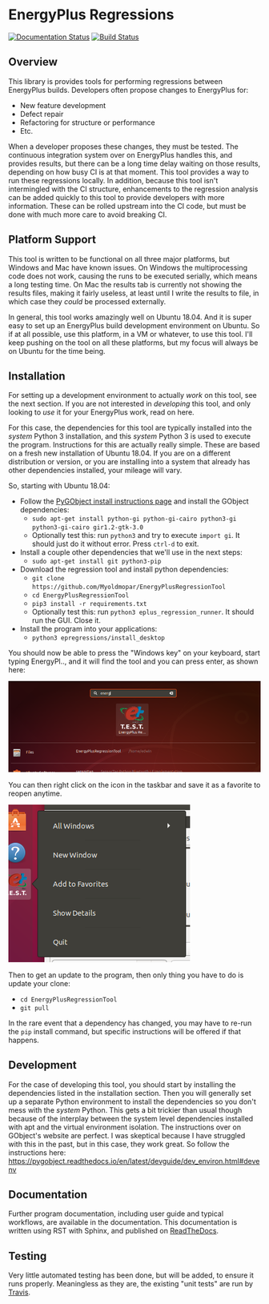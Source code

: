 EnergyPlus Regressions
======================

[![Documentation Status](https://readthedocs.org/projects/energyplusregressiontool/badge/?version=latest)](https://energyplusregressiontool.readthedocs.io/en/latest/?badge=latest)
[![Build Status](https://travis-ci.org/Myoldmopar/EnergyPlusRegressionTool.svg?branch=master)](https://travis-ci.org/Myoldmopar/EnergyPlusRegressionTool)

Overview
--------

This library is provides tools for performing regressions between EnergyPlus builds.
Developers often propose changes to EnergyPlus for:

 - New feature development
 - Defect repair
 - Refactoring for structure or performance
 - Etc.

When a developer proposes these changes, they must be tested.
The continuous integration system over on EnergyPlus handles this, and provides results, but there can be a long time delay waiting on those results, depending on how busy CI is at that moment.
This tool provides a way to run these regressions locally.
In addition, because this tool isn't intermingled with the CI structure, enhancements to the regression analysis can be added quickly to this tool to provide developers with more information.
These can be rolled upstream into the CI code, but must be done with much more care to avoid breaking CI.

Platform Support
----------------

This tool is written to be functional on all three major platforms, but Windows and Mac have known issues.
On Windows the multiprocessing code does not work, causing the runs to be executed serially, which means a long testing time.
On Mac the results tab is currently not showing the results files, making it fairly useless, at least until I write the results to file, in which case they _could_ be processed externally.

In general, this tool works amazingly well on Ubuntu 18.04.
And it is super easy to set up an EnergyPlus build development environment on Ubuntu.
So if at all possible, use this platform, in a VM or whatever, to use this tool.
I'll keep pushing on the tool on all these platforms, but my focus will always be on Ubuntu for the time being.

Installation
------------

For setting up a development environment to actually _work_ on this tool, see the next section.
If you are not interested in _developing_ this tool, and only looking to _use_ it for your EnergyPlus work, read on here.

For this case, the dependencies for this tool are typically installed into the _system_ Python 3 installation, and this _system_ Python 3 is used to execute the program.
Instructions for this are actually really simple.
These are based on a fresh new installation of Ubuntu 18.04.
If you are on a different distribution or version, or you are installing into a system that already has other dependencies installed, your mileage will vary.

So, starting with Ubuntu 18.04:

- Follow the [PyGObject install instructions page](https://pygobject.readthedocs.io/en/latest/getting_started.html) and install the GObject dependencies:
  - `sudo apt-get install python-gi python-gi-cairo python3-gi python3-gi-cairo gir1.2-gtk-3.0`
  - Optionally test this: run `python3` and try to execute `import gi`.  It should just do it without error.  Press `ctrl-d` to exit.
- Install a couple other dependencies that we'll use in the next steps:
  - `sudo apt-get install git python3-pip`
- Download the regression tool and install python dependencies:
  - `git clone https://github.com/Myoldmopar/EnergyPlusRegressionTool`
  - `cd EnergyPlusRegressionTool`
  - `pip3 install -r requirements.txt`
  - Optionally test this: run `python3 eplus_regression_runner`.  It should run the GUI.  Close it.
- Install the program into your applications:
  - `python3 epregressions/install_desktop`

You should now be able to press the "Windows key" on your keyboard, start typing EnergyPl.., and it will find the tool and you can press enter, as shown here:

![ActivitiesSearchImage](/media/activities_search.png?raw=true "ActivitiesSearchImage")

You can then right click on the icon in the taskbar and save it as a favorite to reopen anytime.

![AddToFavorites](/media/add_to_favorites.png?raw=true "AddToFavorites")

Then to get an update to the program, then only thing you have to do is update your clone:

- `cd EnergyPlusRegressionTool`
- `git pull`

In the rare event that a dependency has changed, you may have to re-run the `pip` install command, but specific instructions will be offered if that happens.

Development
-----------

For the case of developing this tool, you should start by installing the dependencies listed in the installation section.
Then you will generally set up a separate Python environment to install the dependencies so you don't mess with the _system_ Python.
This gets a bit trickier than usual though because of the interplay between the system level dependencies installed with apt and the virtual environment isolation.
The instructions over on GObject's website are perfect.
I was skeptical because I have struggled with this in the past, but in this case, they work great.
So follow the instructions here: https://pygobject.readthedocs.io/en/latest/devguide/dev_environ.html#devenv

Documentation
-------------

Further program documentation, including user guide and typical workflows, are available in the documentation.
This documentation is written using RST with Sphinx, and published on [ReadTheDocs](https://energyplusregressiontool.readthedocs.io/en/latest/).

Testing
-------

Very little automated testing has been done, but will be added, to ensure it runs properly.
Meaningless as they are, the existing "unit tests" are run by [Travis](https://travis-ci.org/Myoldmopar/EnergyPlusRegressionTool).
